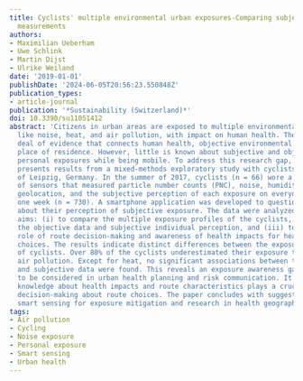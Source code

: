 ```yaml
---
title: Cyclists' multiple environmental urban exposures-Comparing subjective and objective
  measurements
authors:
- Maximilian Ueberham
- Uwe Schlink
- Martin Dijst
- Ulrike Weiland
date: '2019-01-01'
publishDate: '2024-06-05T20:56:23.550848Z'
publication_types:
- article-journal
publication: '*Sustainability (Switzerland)*'
doi: 10.3390/su11051412
abstract: 'Citizens in urban areas are exposed to multiple environmental stressors
  like noise, heat, and air pollution, with impact on human health. There is a great
  deal of evidence that connects human health, objective environmental exposure, and
  place of residence. However, little is known about subjective and objective multiple
  personal exposures while being mobile. To address this research gap, this paper
  presents results from a mixed-methods exploratory study with cyclists in the City
  of Leipzig, Germany. In the summer of 2017, cyclists (n = 66) wore a unique combination
  of sensors that measured particle number counts (PNC), noise, humidity, temperature,
  geolocation, and the subjective perception of each exposure on everyday routes for
  one week (n = 730). A smartphone application was developed to question participants
  about their perception of subjective exposure. The data were analyzed with three
  aims: (i) to compare the multiple exposure profiles of the cyclists, (ii) to contrast
  the objective data and subjective individual perception, and (iii) to examine the
  role of route decision-making and awareness of health impacts for healthier route
  choices. The results indicate distinct differences between the exposure profiles
  of cyclists. Over 80% of the cyclists underestimated their exposure to noise and
  air pollution. Except for heat, no significant associations between the objective
  and subjective data were found. This reveals an exposure awareness gap that needs
  to be considered in urban health planning and risk communication. It is argued that
  knowledge about health impacts and route characteristics plays a crucial role in
  decision-making about route choices. The paper concludes with suggestions to harness
  smart sensing for exposure mitigation and research in health geography.'
tags:
- Air pollution
- Cycling
- Noise exposure
- Personal exposure
- Smart sensing
- Urban health
---
```

